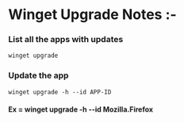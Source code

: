 # Winget Upgrade Notes :-

### List all the apps with updates 

```
winget upgrade
```

### Update the app

```
winget upgrade -h --id APP-ID
```

#### Ex = winget upgrade -h --id Mozilla.Firefox